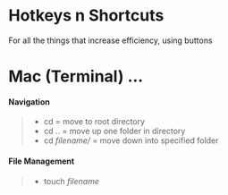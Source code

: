 # Hotkeys n Shortcuts
For all the things that increase efficiency, using buttons


# Mac (Terminal) ...
#### Navigation

> - cd = move to root directory
> - cd .. = move up one folder in directory
> - cd _filename/_ = move down into specified folder

#### File Management

> - touch _filename_
